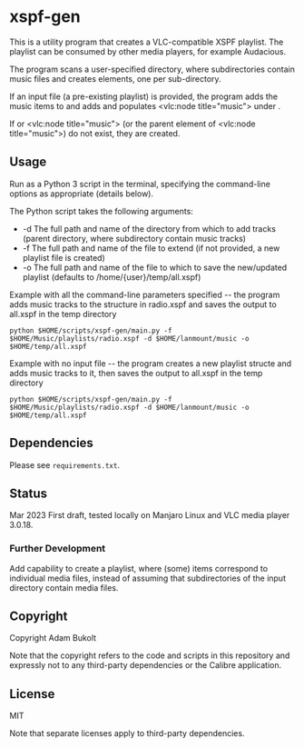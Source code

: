 # xspf-gen #

This is a utility program that creates a VLC-compatible XSPF playlist.
The playlist can be consumed by other media players, for example Audacious.

The program scans a user-specified directory, where subdirectories contain music files and creates <track> elements, 
one per sub-directory.

If an input file (a pre-existing playlist) is provided, the program adds the
music items to <tracklist> and adds and populates <vlc:node title="music"> under <extension
application="http://www.videolan.org/vlc/playlist/0">.

If <trackList> or <vlc:node title="music"> (or the parent element of <vlc:node title="music">) do not exist, they 
are created.

## Usage

Run as a Python 3 script in the terminal, specifying the command-line options as appropriate (details below). 

The Python script takes the following arguments:

* -d The full path and name of the directory from which to add tracks (parent directory, where subdirectory contain music 
    tracks)
* -f The full path and name of the file to extend (if not provided, a new playlist file is created)
* -o The full path and name of the file to which to save the new/updated playlist (defaults to /home/{user}/temp/all.xspf)

Example with all the command-line parameters specified -- the program adds music
tracks to the structure in radio.xspf and saves the output to all.xspf in the
temp directory
```
python $HOME/scripts/xspf-gen/main.py -f $HOME/Music/playlists/radio.xspf -d $HOME/lanmount/music -o $HOME/temp/all.xspf
```
Example with no input file -- the program creates a new playlist structe and adds music
tracks to it, then saves the output to all.xspf in the temp directory
```
python $HOME/scripts/xspf-gen/main.py -f $HOME/Music/playlists/radio.xspf -d $HOME/lanmount/music -o $HOME/temp/all.xspf
```

## Dependencies

Please see `requirements.txt`.

## Status

Mar 2023 First draft, tested locally on Manjaro Linux and VLC media player 3.0.18.

### Further Development

Add capability to create a playlist, where (some) items correspond to individual media files, instead of assuming that 
subdirectories of the input directory contain media files.

## Copyright

Copyright Adam Bukolt

Note that the copyright refers to the code and scripts in this repository and
expressly not to any third-party dependencies or the Calibre application.

## License

MIT

Note that separate licenses apply to third-party dependencies.
